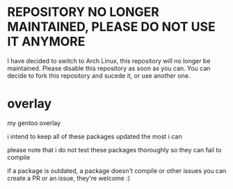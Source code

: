 # REPOSITORY NO LONGER MAINTAINED, PLEASE DO NOT USE IT ANYMORE

I have decided to switch to Arch Linux, this repository will no longer be maintained. Please disable this repository as soon as you can. You can decide to fork this repository and sucede it, or use another one.

# overlay

my gentoo overlay

i intend to keep all of these packages updated the most i can

please note that i do not test these packages thoroughly so they can fail to compile

if a package is outdated, a package doesn't compile or other issues you can create a PR or an issue, they're welcome :)
